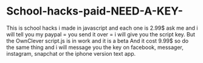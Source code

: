 # School-hacks-paid-NEED-A-KEY-
This is school hacks i made in javascript and each one is 2.99$ ask me and i will tell you my paypal = you send it over = i will give you the script key.
But the OwnClever script.js is in work and it is a beta And it cost 9.99$ so do the same thing and i will message you the key on facebook, messager, instagram, snapchat or the iphone version text app.
